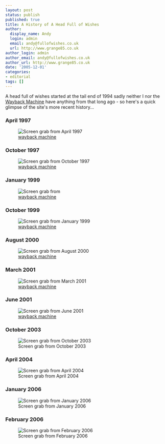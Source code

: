 ```yaml
---
layout: post
status: publish
published: true
title: A History of A Head Full of Wishes
author:
  display_name: Andy
  login: admin
  email: andy@fullofwishes.co.uk
  url: http://www.grange85.co.uk
author_login: admin
author_email: andy@fullofwishes.co.uk
author_url: http://www.grange85.co.uk
date: '2005-12-01'
categories:
- editorial
tags: []
---
```


A head full of wishes started at the tail end of 1994 sadly neither I nor the <a href="http://www.archive.org/">Wayback Machine</a> have anything from that long ago - so here's a quick glimpse of the site's more recent history...

### April 1997
<figure class="caption aligncenter"><img src="https://media.fullofwishes.co.uk/images/misc/wishes_199704.gif" alt="Screen grab from April 1997" /><figcaption class="caption-text"><a href="http://web.archive.org/web/19970412134846/http://www.aald.demon.co.uk/galaxie/index.html">wayback machine</a></figcaption></figure>


### October 1997
<figure class="caption aligncenter"><img src="https://media.fullofwishes.co.uk/images/misc/wishes_199710.gif" alt="Screen grab from October 1997" /><figcaption class="caption-text"><a href="http://web.archive.org/web/19971010094500/http://www.aald.demon.co.uk/galaxie/index.html">wayback machine</a></figcaption></figure>


### January 1999
<figure class="caption aligncenter"><img src="https://media.fullofwishes.co.uk/images/misc/wishes_199901.gif" alt="Screen grab from " /><figcaption class="caption-text"><a href="http://web.archive.org/web/19990117025633/http://www.aald.demon.co.uk/galaxie/index.html">wayback machine</a></figcaption></figure>


### October 1999
<figure class="caption aligncenter"><img src="https://media.fullofwishes.co.uk/images/misc/wishes_199910.gif" alt="Screen grab from January 1999" /><figcaption class="caption-text"><a href="http://web.archive.org/web/19991009090606/http://www.aald.demon.co.uk/galaxie/index.html">wayback machine</a></figcaption></figure>


### August 2000
<figure class="caption aligncenter"><img src="https://media.fullofwishes.co.uk/images/misc/wishes_200008.gif" alt="Screen grab from August 2000" /><figcaption class="caption-text"><a href="http://web.archive.org/web/20000815204402/http://www.aald.demon.co.uk/galaxie/index.html">wayback machine</a></figcaption></figure>


### March 2001
<figure class="caption aligncenter"><img src="https://media.fullofwishes.co.uk/images/misc/wishes_200103.png" alt="Screen grab from March 2001" /><figcaption class="caption-text"><a href="http://web.archive.org/web/20000831044159/http://www.grange85.co.uk/galaxie/">wayback machine</a></figcaption></figure>


### June 2001
<figure class="caption aligncenter"><img src="https://media.fullofwishes.co.uk/images/misc/wishes_200106.gif" alt="Screen grab from June 2001" /><figcaption class="caption-text"><a href="http://web.archive.org/web/20010609112023/www.grange85.co.uk/galaxie/index.php">wayback machine</a></figcaption></figure>


### October 2003
<figure class="caption aligncenter"><img src="https://media.fullofwishes.co.uk/images/misc/wishes_200310.jpg" alt="Screen grab from October 2003" /><figcaption class="caption-text">Screen grab from October 2003</figcaption></figure>

### April 2004
<figure class="caption aligncenter"><img src="https://media.fullofwishes.co.uk/images/misc/wishes_200404.jpg" alt="Screen grab from April 2004" /><figcaption class="caption-text">Screen grab from April 2004</figcaption></figure>

### January 2006
<figure class="caption aligncenter"><img src="https://media.fullofwishes.co.uk/images/misc/wishes_200601.png" alt="Screen grab from January 2006" /><figcaption class="caption-text">Screen grab from January 2006</figcaption></figure>

### February 2006
<figure class="caption aligncenter"><img src="https://media.fullofwishes.co.uk/images/misc/wishes_200602.png" alt="Screen grab from February 2006" /><figcaption class="caption-text">Screen grab from February 2006</figcaption></figure>
